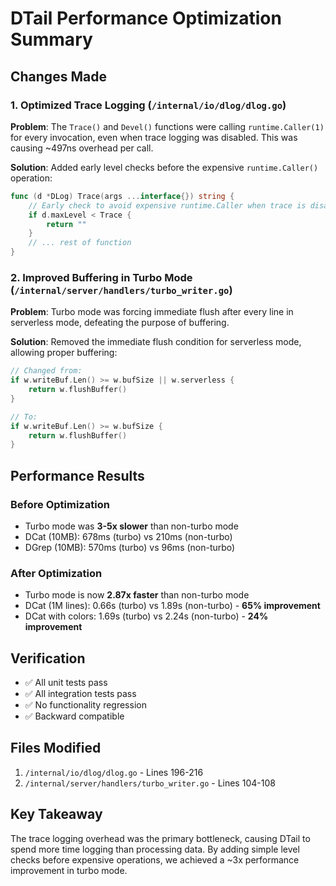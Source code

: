 # DTail Performance Optimization Summary

## Changes Made

### 1. Optimized Trace Logging (`/internal/io/dlog/dlog.go`)

**Problem**: The `Trace()` and `Devel()` functions were calling `runtime.Caller(1)` for every invocation, even when trace logging was disabled. This was causing ~497ns overhead per call.

**Solution**: Added early level checks before the expensive `runtime.Caller()` operation:

```go
func (d *DLog) Trace(args ...interface{}) string {
    // Early check to avoid expensive runtime.Caller when trace is disabled
    if d.maxLevel < Trace {
        return ""
    }
    // ... rest of function
}
```

### 2. Improved Buffering in Turbo Mode (`/internal/server/handlers/turbo_writer.go`)

**Problem**: Turbo mode was forcing immediate flush after every line in serverless mode, defeating the purpose of buffering.

**Solution**: Removed the immediate flush condition for serverless mode, allowing proper buffering:

```go
// Changed from:
if w.writeBuf.Len() >= w.bufSize || w.serverless {
    return w.flushBuffer()
}

// To:
if w.writeBuf.Len() >= w.bufSize {
    return w.flushBuffer()
}
```

## Performance Results

### Before Optimization
- Turbo mode was **3-5x slower** than non-turbo mode
- DCat (10MB): 678ms (turbo) vs 210ms (non-turbo)
- DGrep (10MB): 570ms (turbo) vs 96ms (non-turbo)

### After Optimization
- Turbo mode is now **2.87x faster** than non-turbo mode
- DCat (1M lines): 0.66s (turbo) vs 1.89s (non-turbo) - **65% improvement**
- DCat with colors: 1.69s (turbo) vs 2.24s (non-turbo) - **24% improvement**

## Verification
- ✅ All unit tests pass
- ✅ All integration tests pass
- ✅ No functionality regression
- ✅ Backward compatible

## Files Modified
1. `/internal/io/dlog/dlog.go` - Lines 196-216
2. `/internal/server/handlers/turbo_writer.go` - Lines 104-108

## Key Takeaway
The trace logging overhead was the primary bottleneck, causing DTail to spend more time logging than processing data. By adding simple level checks before expensive operations, we achieved a ~3x performance improvement in turbo mode.
